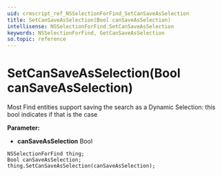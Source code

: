 ```yaml
---
uid: crmscript_ref_NSSelectionForFind_SetCanSaveAsSelection
title: SetCanSaveAsSelection(Bool canSaveAsSelection)
intellisense: NSSelectionForFind.SetCanSaveAsSelection
keywords: NSSelectionForFind, GetCanSaveAsSelection
so.topic: reference
---
```


# SetCanSaveAsSelection(Bool canSaveAsSelection)

Most Find entities support saving the search as a Dynamic Selection: this bool indicates if that is the case

**Parameter:** 
* **canSaveAsSelection** Bool

```crmscript
NSSelectionForFind thing;
Bool canSaveAsSelection;
thing.SetCanSaveAsSelection(canSaveAsSelection);
```

